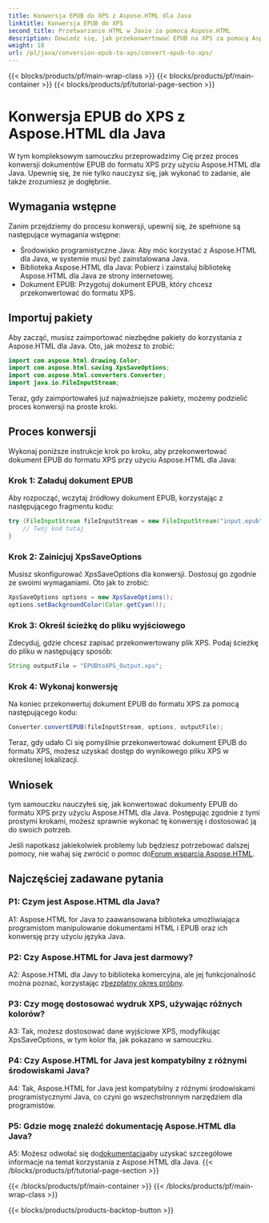 ```yaml
---
title: Konwersja EPUB do XPS z Aspose.HTML dla Java
linktitle: Konwersja EPUB do XPS
second_title: Przetwarzanie HTML w Javie za pomocą Aspose.HTML
description: Dowiedz się, jak przekonwertować EPUB na XPS za pomocą Aspose.HTML dla Java. Przewodnik krok po kroku z przykładami kodu. Poznaj możliwości Aspose.HTML.
weight: 10
url: /pl/java/conversion-epub-to-xps/convert-epub-to-xps/
---
```


{{< blocks/products/pf/main-wrap-class >}}
{{< blocks/products/pf/main-container >}}
{{< blocks/products/pf/tutorial-page-section >}}

# Konwersja EPUB do XPS z Aspose.HTML dla Java

W tym kompleksowym samouczku przeprowadzimy Cię przez proces konwersji dokumentów EPUB do formatu XPS przy użyciu Aspose.HTML dla Java. Upewnię się, że nie tylko nauczysz się, jak wykonać to zadanie, ale także zrozumiesz je dogłębnie. 

## Wymagania wstępne

Zanim przejdziemy do procesu konwersji, upewnij się, że spełnione są następujące wymagania wstępne:

- Środowisko programistyczne Java: Aby móc korzystać z Aspose.HTML dla Java, w systemie musi być zainstalowana Java.
- Biblioteka Aspose.HTML dla Java: Pobierz i zainstaluj bibliotekę Aspose.HTML dla Java ze strony internetowej.
- Dokument EPUB: Przygotuj dokument EPUB, który chcesz przekonwertować do formatu XPS.

## Importuj pakiety

Aby zacząć, musisz zaimportować niezbędne pakiety do korzystania z Aspose.HTML dla Java. Oto, jak możesz to zrobić:

```java
import com.aspose.html.drawing.Color;
import com.aspose.html.saving.XpsSaveOptions;
import com.aspose.html.converters.Converter;
import java.io.FileInputStream;
```

Teraz, gdy zaimportowałeś już najważniejsze pakiety, możemy podzielić proces konwersji na proste kroki.

## Proces konwersji

Wykonaj poniższe instrukcje krok po kroku, aby przekonwertować dokument EPUB do formatu XPS przy użyciu Aspose.HTML dla Java:

### Krok 1: Załaduj dokument EPUB

Aby rozpocząć, wczytaj źródłowy dokument EPUB, korzystając z następującego fragmentu kodu:

```java
try (FileInputStream fileInputStream = new FileInputStream("input.epub")) {
    // Twój kod tutaj
}
```

### Krok 2: Zainicjuj XpsSaveOptions

Musisz skonfigurować XpsSaveOptions dla konwersji. Dostosuj go zgodnie ze swoimi wymaganiami. Oto jak to zrobić:

```java
XpsSaveOptions options = new XpsSaveOptions();
options.setBackgroundColor(Color.getCyan());
```

### Krok 3: Określ ścieżkę do pliku wyjściowego

Zdecyduj, gdzie chcesz zapisać przekonwertowany plik XPS. Podaj ścieżkę do pliku w następujący sposób:

```java
String outputFile = "EPUBtoXPS_Output.xps";
```

### Krok 4: Wykonaj konwersję

Na koniec przekonwertuj dokument EPUB do formatu XPS za pomocą następującego kodu:

```java
Converter.convertEPUB(fileInputStream, options, outputFile);
```

Teraz, gdy udało Ci się pomyślnie przekonwertować dokument EPUB do formatu XPS, możesz uzyskać dostęp do wynikowego pliku XPS w określonej lokalizacji.

## Wniosek

tym samouczku nauczyłeś się, jak konwertować dokumenty EPUB do formatu XPS przy użyciu Aspose.HTML dla Java. Postępując zgodnie z tymi prostymi krokami, możesz sprawnie wykonać tę konwersję i dostosować ją do swoich potrzeb.

 Jeśli napotkasz jakiekolwiek problemy lub będziesz potrzebować dalszej pomocy, nie wahaj się zwrócić o pomoc do[Forum wsparcia Aspose.HTML](https://forum.aspose.com/).

## Najczęściej zadawane pytania

### P1: Czym jest Aspose.HTML dla Java?

A1: Aspose.HTML for Java to zaawansowana biblioteka umożliwiająca programistom manipulowanie dokumentami HTML i EPUB oraz ich konwersję przy użyciu języka Java.

### P2: Czy Aspose.HTML for Java jest darmowy?

 A2: Aspose.HTML dla Javy to biblioteka komercyjna, ale jej funkcjonalność można poznać, korzystając z[bezpłatny okres próbny](https://releases.aspose.com/).

### P3: Czy mogę dostosować wydruk XPS, używając różnych kolorów?

A3: Tak, możesz dostosować dane wyjściowe XPS, modyfikując XpsSaveOptions, w tym kolor tła, jak pokazano w samouczku.

### P4: Czy Aspose.HTML for Java jest kompatybilny z różnymi środowiskami Java?

A4: Tak, Aspose.HTML for Java jest kompatybilny z różnymi środowiskami programistycznymi Java, co czyni go wszechstronnym narzędziem dla programistów.

### P5: Gdzie mogę znaleźć dokumentację Aspose.HTML dla Java?

 A5: Możesz odwołać się do[dokumentacja](https://reference.aspose.com/html/java/)aby uzyskać szczegółowe informacje na temat korzystania z Aspose.HTML dla Java.
{{< /blocks/products/pf/tutorial-page-section >}}

{{< /blocks/products/pf/main-container >}}
{{< /blocks/products/pf/main-wrap-class >}}

{{< blocks/products/products-backtop-button >}}
